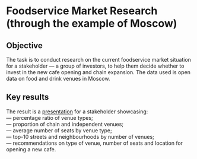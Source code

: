 # Foodservice Market Research (through the example of Moscow)

## Objective
The task is to conduct research on the current foodservice market situation for a stakeholder — a group of investors, to help them decide whether to invest in the new cafe opening and chain expansion. The data used is open data on food and drink venues in Moscow. 

## Key results
The result is a [presentation](https://github.com/plgesha/data-analyst-professional-training-course-projects/blob/master/Foodservice%20Market%20Research%20(through%20the%20example%20of%20Moscow)/Foodservice%20Market%20Research%20(through%20the%20example%20of%20Moscow).pdf) for a stakeholder showcasing:  
— percentage ratio of venue types;     
— proportion of chain and independent venues;   
— average number of seats by venue type;  
— top-10 streets and neighbourhoods by number of venues;   
— recommendations on type of venue, number of seats and location for opening a new cafe.

